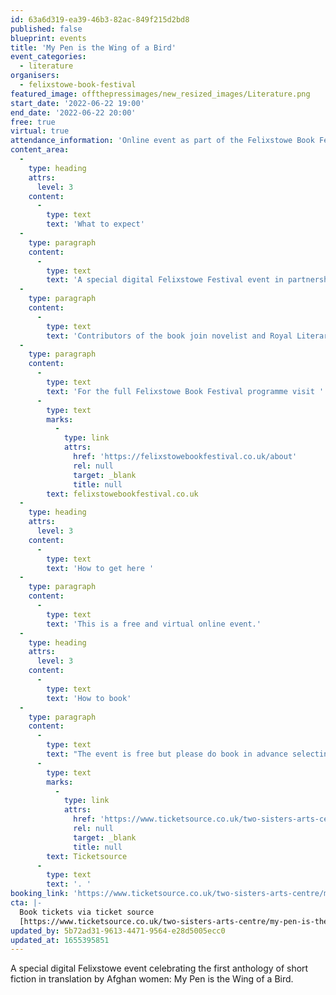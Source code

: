 ```yaml
---
id: 63a6d319-ea39-46b3-82ac-849f215d2bd8
published: false
blueprint: events
title: 'My Pen is the Wing of a Bird'
event_categories:
  - literature
organisers:
  - felixstowe-book-festival
featured_image: offthepressimages/new_resized_images/Literature.png
start_date: '2022-06-22 19:00'
end_date: '2022-06-22 20:00'
free: true
virtual: true
attendance_information: 'Online event as part of the Felixstowe Book Festival'
content_area:
  -
    type: heading
    attrs:
      level: 3
    content:
      -
        type: text
        text: 'What to expect'
  -
    type: paragraph
    content:
      -
        type: text
        text: 'A special digital Felixstowe Festival event in partnership with Untold’s write Afghanistan project to celebrate, My Pen is the Wing of a Bird; New Fiction by Afghan Women, the first anthology of short fiction in translation by Afghan women.'
  -
    type: paragraph
    content:
      -
        type: text
        text: 'Contributors of the book join novelist and Royal Literary Fellow Ruth Dugdall who will discuss these vital, unexpected short stories that are both unique and universal – stories of family, work, childhood, friendship, war, gender identity and cultural traditions and how this anthology was developed.'
  -
    type: paragraph
    content:
      -
        type: text
        text: 'For the full Felixstowe Book Festival programme visit '
      -
        type: text
        marks:
          -
            type: link
            attrs:
              href: 'https://felixstowebookfestival.co.uk/about'
              rel: null
              target: _blank
              title: null
        text: felixstowebookfestival.co.uk
  -
    type: heading
    attrs:
      level: 3
    content:
      -
        type: text
        text: 'How to get here '
  -
    type: paragraph
    content:
      -
        type: text
        text: 'This is a free and virtual online event.'
  -
    type: heading
    attrs:
      level: 3
    content:
      -
        type: text
        text: 'How to book'
  -
    type: paragraph
    content:
      -
        type: text
        text: "The event is free but please do book in advance selecting the 'Book your place' button or searching "
      -
        type: text
        marks:
          -
            type: link
            attrs:
              href: 'https://www.ticketsource.co.uk/two-sisters-arts-centre/my-pen-is-the-wing-of-a-bird/e-kxdkxa'
              rel: null
              target: _blank
              title: null
        text: Ticketsource
      -
        type: text
        text: '. '
booking_link: 'https://www.ticketsource.co.uk/two-sisters-arts-centre/my-pen-is-the-wing-of-a-bird/e-kxdkxa'
cta: |-
  Book tickets via ticket source
  [https://www.ticketsource.co.uk/two-sisters-arts-centre/my-pen-is-the-wing-of-a-bird/e-kxdkxa ](https://www.ticketsource.co.uk/two-sisters-arts-centre/my-pen-is-the-wing-of-a-bird/e-kxdkxa )
updated_by: 5b72ad31-9613-4471-9564-e28d5005ecc0
updated_at: 1655395851
---
```

A special digital Felixstowe event celebrating the first anthology of short fiction in translation by Afghan women: My Pen is the Wing of a Bird.